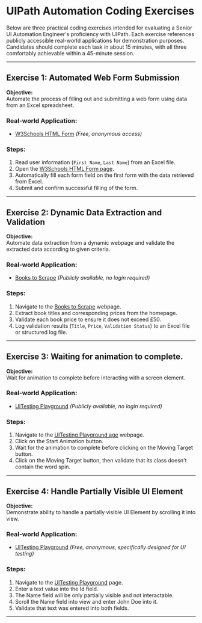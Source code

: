 # UIPath Automation Coding Exercises

Below are three practical coding exercises intended for evaluating a Senior UI Automation Engineer's proficiency with UIPath. Each exercise references publicly accessible real-world applications for demonstration purposes. Candidates should complete each task in about 15 minutes, with all three comfortably achievable within a 45-minute session.

---

## Exercise 1: Automated Web Form Submission

**Objective:**  
Automate the process of filling out and submitting a web form using data from an Excel spreadsheet.

### Real-world Application:
- [W3Schools HTML Form](https://www.w3schools.com/html/html_forms.asp) *(Free, anonymous access)*

### Steps:
1. Read user information (`First Name`, `Last Name`) from an Excel file.
2. Open the [W3Schools HTML Form page](https://www.w3schools.com/html/html_forms.asp).
3. Automatically fill each form field on the first form with the data retrieved from Excel.
4. Submit and confirm successful filling of the form.

---

## Exercise 2: Dynamic Data Extraction and Validation

**Objective:**  
Automate data extraction from a dynamic webpage and validate the extracted data according to given criteria.

### Real-world Application:
- [Books to Scrape](http://books.toscrape.com/) *(Publicly available, no login required)*

### Steps:
1. Navigate to the [Books to Scrape](http://books.toscrape.com/) webpage.
2. Extract book titles and corresponding prices from the homepage.
3. Validate each book price to ensure it does not exceed £50.
4. Log validation results (`Title`, `Price`, `Validation Status`) to an Excel file or structured log file.

---

## Exercise 3: Waiting for animation to complete.

**Objective:**  
Wait for animation to complete before interacting with a screen element.

### Real-world Application:
- [UITesting Playground](http://uitestingplayground.com/animation/) *(Publicly available, no login required)*

### Steps:
1. Navigate to the [UITesting Playground age](http://uitestingplayground.com/animation/) webpage.
2. Click on the Start Animation button.
3. Wait for the animation to complete before clicking on the Moving Target button.
4. Click on the Moving Target button, then validate that its class doesn't contain the word spin.

---

## Exercise 4: Handle Partially Visible UI Element

**Objective:**  
Demonstrate ability to handle a partially visible UI Element by scrolling it into view.

### Real-world Application:
- [UITesting Playground](http://uitestingplayground.com/animation/) *(Free, anonymous, specifically designed for UI testing)*

### Steps:
1. Navigate to the [UITesting Playground](http://uitestingplayground.com/animation/) page.
2. Enter a text value into the Id field.
3. The Name field will be only partially visible and not interactable.
4. Scroll the Name field into view and enter John Doe into it.
5. Validate that text was entered into both fields.

---

